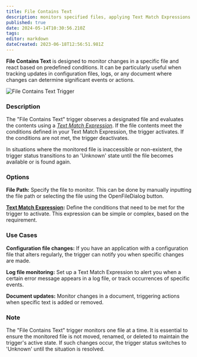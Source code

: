 ```yaml
---
title: File Contains Text
description: monitors specified files, applying Text Match Expressions to detect changes and activate accordingly
published: true
date: 2024-05-14T10:30:56.210Z
tags: 
editor: markdown
dateCreated: 2023-06-18T12:56:51.981Z
---
```


**File Contains Text** is designed to monitor changes in a specific file and react based on predefined conditions. It can be particularly useful when tracking updates in configuration files, logs, or any document where changes can determine significant events or actions.

![File Contains Text Trigger](https://s3.eyeauras.net/media/2024/05/EyeAuras_7j9OpEKOveRWtpG9.png)

### **Description**

The "File Contains Text" trigger observes a designated file and evaluates the contents using a [_Text Match Expression_](https://wiki.eyeauras.net/e/en/text-match-expressions). If the file contents meet the conditions defined in your Text Match Expression, the trigger activates. If the conditions are not met, the trigger deactivates.

In situations where the monitored file is inaccessible or non-existent, the trigger status transitions to an 'Unknown' state until the file becomes available or is found again.

### **Options**

**File Path:** Specify the file to monitor. This can be done by manually inputting the file path or selecting the file using the OpenFileDialog button.

[**Text Match Expression**](https://wiki.eyeauras.net/e/en/text-match-expressions)**:** Define the conditions that need to be met for the trigger to activate. This expression can be simple or complex, based on the requirement.

### **Use Cases**

**Configuration file changes:** If you have an application with a configuration file that alters regularly, the trigger can notify you when specific changes are made.

**Log file monitoring:** Set up a Text Match Expression to alert you when a certain error message appears in a log file, or track occurrences of specific events.

**Document updates:** Monitor changes in a document, triggering actions when specific text is added or removed.

### **Note**

The "File Contains Text" trigger monitors one file at a time. It is essential to ensure the monitored file is not moved, renamed, or deleted to maintain the trigger's active state. If such changes occur, the trigger status switches to 'Unknown' until the situation is resolved.